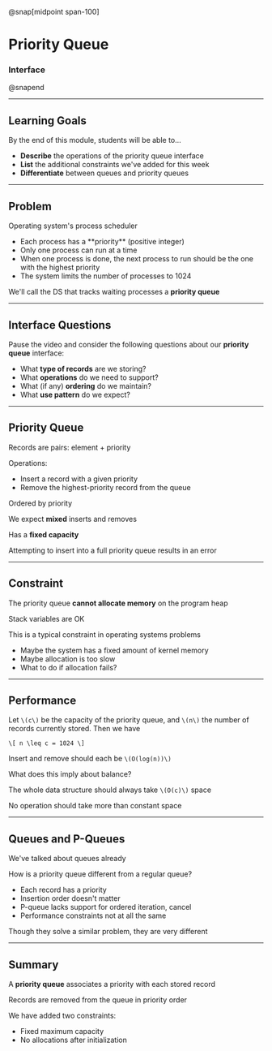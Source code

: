 @snap[midpoint span-100]

# Priority Queue

### Interface

@snapend

---

## Learning Goals

By the end of this module, students will be able to...

- **Describe** the operations of the priority queue interface
- **List** the additional constraints we've added for this week
- **Differentiate** between queues and priority queues

---

## Problem

Operating system's process scheduler

<ul class="small">
<li>Each process has a **priority** (positive integer)</li>
<li>Only one process can run at a time</li>
<li>When one process is done, the next process to run should be the one with the highest priority</li>
<li>The system limits the number of processes to 1024</li>
</ul>

We'll call the DS that tracks waiting processes a **priority queue**

---

## Interface Questions

Pause the video and consider the following questions about our **priority queue** interface:

- What **type of records** are we storing?
- What **operations** do we need to support?
- What (if any) **ordering** do we maintain?
- What **use pattern** do we expect?

---

## Priority Queue

Records are pairs: element + priority

Operations:

<ul class="small">
<li>Insert a record with a given priority</li>
<li>Remove the highest-priority record from the queue</li>
</ul>

Ordered by priority

We expect **mixed** inserts and removes

Has a **fixed capacity**

<p class="small">Attempting to insert into a full priority queue results in an error</p>

---

## Constraint

The priority queue **cannot allocate memory** on the program heap

<p class="small">Stack variables are OK</p>

This is a typical constraint in operating systems problems

<ul class="small">
<li>Maybe the system has a fixed amount of kernel memory</li>
<li>Maybe allocation is too slow</li>
<li>What to do if allocation fails?</li>
</ul>

---

## Performance

Let `\(c\)` be the capacity of the priority queue, and `\(n\)` the number of records currently stored. Then we have

`\[
n \leq c = 1024
\]`

Insert and remove should each be `\(O(log(n))\)`

<p class="small">What does this imply about balance?</p>

The whole data structure should always take `\(O(c)\)` space

No operation should take more than constant space

---

## Queues and P-Queues

We've talked about queues already

How is a priority queue different from a regular queue?

<ul class="fragment">
<li>Each record has a priority</li>
<li>Insertion order doesn't matter</li>
<li>P-queue lacks support for ordered iteration, cancel</li>
<li>Performance constraints not at all the same</li>
</ul>

<p class="fragment">Though they solve a similar problem, they are very different</p>

---

## Summary

A **priority queue** associates a priority with each stored record

Records are removed from the queue in priority order

We have added two constraints:

<ul class="small">
<li>Fixed maximum capacity</li>
<li>No allocations after initialization</li>
</ul>